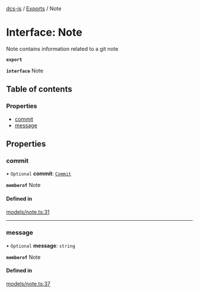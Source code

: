 [dcs-js](../README.md) / [Exports](../modules.md) / Note

# Interface: Note

Note contains information related to a git note

**`export`**

**`interface`** Note

## Table of contents

### Properties

- [commit](Note.md#commit)
- [message](Note.md#message)

## Properties

### <a id="commit" name="commit"></a> commit

• `Optional` **commit**: [`Commit`](Commit.md)

**`memberof`** Note

#### Defined in

[models/note.ts:31](https://github.com/unfoldingWord/dcs-js/blob/b29eb7a/models/note.ts#L31)

___

### <a id="message" name="message"></a> message

• `Optional` **message**: `string`

**`memberof`** Note

#### Defined in

[models/note.ts:37](https://github.com/unfoldingWord/dcs-js/blob/b29eb7a/models/note.ts#L37)
